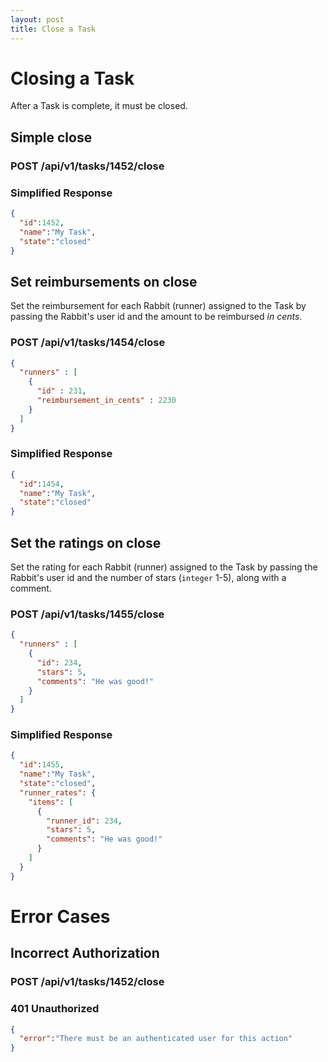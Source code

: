 ```yaml
---
layout: post
title: Close a Task
---
```

# Closing a Task

After a Task is complete, it must be closed.

## Simple close

### POST /api/v1/tasks/1452/close

### Simplified Response

```json
{
  "id":1452,
  "name":"My Task",
  "state":"closed"
}
```

## Set reimbursements on close
Set the reimbursement for each Rabbit (runner) assigned to the Task by passing the Rabbit's user id and the amount to be reimbursed _in cents_.

### POST /api/v1/tasks/1454/close

```json
{
  "runners" : [
    {
      "id" : 231,
      "reimbursement_in_cents" : 2230
    }
  ]
}
```

### Simplified Response

```json
{
  "id":1454,
  "name":"My Task",
  "state":"closed"
}
```

## Set the ratings on close
Set the rating for each Rabbit (runner) assigned to the Task by passing the Rabbit's user id and the number of stars (`integer` 1-5), along with a comment.

### POST /api/v1/tasks/1455/close

```json
{
  "runners" : [
    {
      "id": 234,
      "stars": 5,
      "comments": "He was good!"
    }
  ]
}
```

### Simplified Response


```json
{
  "id":1455,
  "name":"My Task",
  "state":"closed",
  "runner_rates": {
    "items": [
      {
        "runner_id": 234,
        "stars": 5,
        "comments": "He was good!"
      }
    ]
  } 
}
```
# Error Cases

## Incorrect Authorization

### POST /api/v1/tasks/1452/close

### 401 Unauthorized


```json
{
  "error":"There must be an authenticated user for this action"
}
```